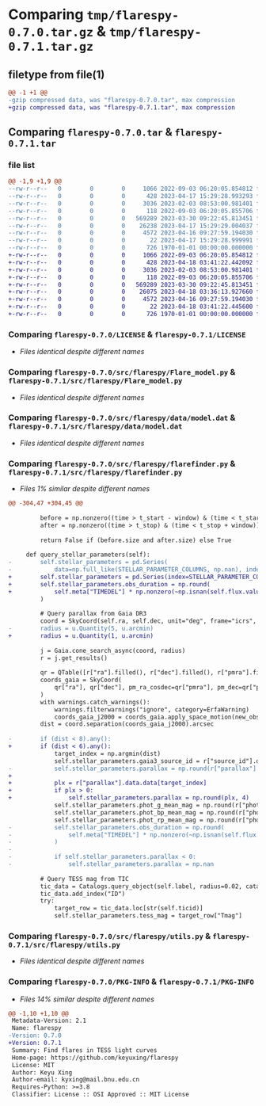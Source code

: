 # Comparing `tmp/flarespy-0.7.0.tar.gz` & `tmp/flarespy-0.7.1.tar.gz`

## filetype from file(1)

```diff
@@ -1 +1 @@
-gzip compressed data, was "flarespy-0.7.0.tar", max compression
+gzip compressed data, was "flarespy-0.7.1.tar", max compression
```

## Comparing `flarespy-0.7.0.tar` & `flarespy-0.7.1.tar`

### file list

```diff
@@ -1,9 +1,9 @@
--rw-r--r--   0        0        0     1066 2022-09-03 06:20:05.854812 flarespy-0.7.0/LICENSE
--rw-r--r--   0        0        0      428 2023-04-17 15:29:28.993293 flarespy-0.7.0/pyproject.toml
--rw-r--r--   0        0        0     3036 2023-02-03 08:53:00.981401 flarespy-0.7.0/src/flarespy/Flare_model.py
--rw-r--r--   0        0        0      118 2022-09-03 06:20:05.855706 flarespy-0.7.0/src/flarespy/__init__.py
--rw-r--r--   0        0        0   569289 2023-03-30 09:22:45.813451 flarespy-0.7.0/src/flarespy/data/model.dat
--rw-r--r--   0        0        0    26238 2023-04-17 15:29:29.004037 flarespy-0.7.0/src/flarespy/flarefinder.py
--rw-r--r--   0        0        0     4572 2023-04-16 09:27:59.194030 flarespy-0.7.0/src/flarespy/utils.py
--rw-r--r--   0        0        0       22 2023-04-17 15:29:28.999991 flarespy-0.7.0/src/flarespy/version.py
--rw-r--r--   0        0        0      726 1970-01-01 00:00:00.000000 flarespy-0.7.0/PKG-INFO
+-rw-r--r--   0        0        0     1066 2022-09-03 06:20:05.854812 flarespy-0.7.1/LICENSE
+-rw-r--r--   0        0        0      428 2023-04-18 03:41:22.442092 flarespy-0.7.1/pyproject.toml
+-rw-r--r--   0        0        0     3036 2023-02-03 08:53:00.981401 flarespy-0.7.1/src/flarespy/Flare_model.py
+-rw-r--r--   0        0        0      118 2022-09-03 06:20:05.855706 flarespy-0.7.1/src/flarespy/__init__.py
+-rw-r--r--   0        0        0   569289 2023-03-30 09:22:45.813451 flarespy-0.7.1/src/flarespy/data/model.dat
+-rw-r--r--   0        0        0    26075 2023-04-18 03:36:13.927660 flarespy-0.7.1/src/flarespy/flarefinder.py
+-rw-r--r--   0        0        0     4572 2023-04-16 09:27:59.194030 flarespy-0.7.1/src/flarespy/utils.py
+-rw-r--r--   0        0        0       22 2023-04-18 03:41:22.445600 flarespy-0.7.1/src/flarespy/version.py
+-rw-r--r--   0        0        0      726 1970-01-01 00:00:00.000000 flarespy-0.7.1/PKG-INFO
```

### Comparing `flarespy-0.7.0/LICENSE` & `flarespy-0.7.1/LICENSE`

 * *Files identical despite different names*

### Comparing `flarespy-0.7.0/src/flarespy/Flare_model.py` & `flarespy-0.7.1/src/flarespy/Flare_model.py`

 * *Files identical despite different names*

### Comparing `flarespy-0.7.0/src/flarespy/data/model.dat` & `flarespy-0.7.1/src/flarespy/data/model.dat`

 * *Files identical despite different names*

### Comparing `flarespy-0.7.0/src/flarespy/flarefinder.py` & `flarespy-0.7.1/src/flarespy/flarefinder.py`

 * *Files 1% similar despite different names*

```diff
@@ -304,47 +304,45 @@
 
         before = np.nonzero((time > t_start - window) & (time < t_start))[0]
         after = np.nonzero((time > t_stop) & (time < t_stop + window))[0]
 
         return False if (before.size and after.size) else True
 
     def query_stellar_parameters(self):
-        self.stellar_parameters = pd.Series(
-            data=np.full_like(STELLAR_PARAMETER_COLUMNS, np.nan), index=STELLAR_PARAMETER_COLUMNS, dtype=object
+        self.stellar_parameters = pd.Series(index=STELLAR_PARAMETER_COLUMNS)
+        self.stellar_parameters.obs_duration = np.round(
+            self.meta["TIMEDEL"] * np.nonzero(~np.isnan(self.flux.value))[0].size, 4
         )
 
         # Query parallax from Gaia DR3
         coord = SkyCoord(self.ra, self.dec, unit="deg", frame="icrs", equinox="J2000")
-        radius = u.Quantity(5, u.arcmin)
+        radius = u.Quantity(1, u.arcmin)
 
         j = Gaia.cone_search_async(coord, radius)
         r = j.get_results()
 
         qr = QTable([r["ra"].filled(), r["dec"].filled(), r["pmra"].filled(0), r["pmdec"].filled(0)])
         coords_gaia = SkyCoord(
             qr["ra"], qr["dec"], pm_ra_cosdec=qr["pmra"], pm_dec=qr["pmdec"], frame="icrs", obstime=Time("J2016")
         )
         with warnings.catch_warnings():
             warnings.filterwarnings("ignore", category=ErfaWarning)
             coords_gaia_j2000 = coords_gaia.apply_space_motion(new_obstime=Time("J2000"))
         dist = coord.separation(coords_gaia_j2000).arcsec
 
-        if (dist < 8).any():
+        if (dist < 6).any():
             target_index = np.argmin(dist)
             self.stellar_parameters.gaia3_source_id = r["source_id"].data.data[target_index]
-            self.stellar_parameters.parallax = np.round(r["parallax"].data.data[target_index], 4)
+
+            plx = r["parallax"].data.data[target_index]
+            if plx > 0:
+                self.stellar_parameters.parallax = np.round(plx, 4)
             self.stellar_parameters.phot_g_mean_mag = np.round(r["phot_g_mean_mag"].data.data[target_index], 4)
             self.stellar_parameters.phot_bp_mean_mag = np.round(r["phot_bp_mean_mag"].data.data[target_index], 4)
             self.stellar_parameters.phot_rp_mean_mag = np.round(r["phot_rp_mean_mag"].data.data[target_index], 4)
-            self.stellar_parameters.obs_duration = np.round(
-                self.meta["TIMEDEL"] * np.nonzero(~np.isnan(self.flux.value))[0].size, 4
-            )
-
-            if self.stellar_parameters.parallax < 0:
-                self.stellar_parameters.parallax = np.nan
 
         # Query TESS mag from TIC
         tic_data = Catalogs.query_object(self.label, radius=0.02, catalog="TIC")
         tic_data.add_index("ID")
         try:
             target_row = tic_data.loc[str(self.ticid)]
             self.stellar_parameters.tess_mag = target_row["Tmag"]
```

### Comparing `flarespy-0.7.0/src/flarespy/utils.py` & `flarespy-0.7.1/src/flarespy/utils.py`

 * *Files identical despite different names*

### Comparing `flarespy-0.7.0/PKG-INFO` & `flarespy-0.7.1/PKG-INFO`

 * *Files 14% similar despite different names*

```diff
@@ -1,10 +1,10 @@
 Metadata-Version: 2.1
 Name: flarespy
-Version: 0.7.0
+Version: 0.7.1
 Summary: Find flares in TESS light curves
 Home-page: https://github.com/keyuxing/flarespy
 License: MIT
 Author: Keyu Xing
 Author-email: kyxing@mail.bnu.edu.cn
 Requires-Python: >=3.8
 Classifier: License :: OSI Approved :: MIT License
```

